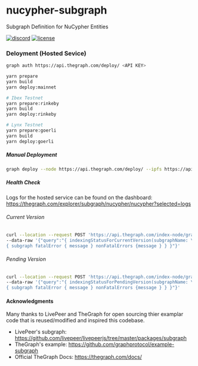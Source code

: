 # nucypher-subgraph
Subgraph Definition for NuCypher Entities

[![discord](https://img.shields.io/discord/411401661714792449.svg?logo=discord)](https://discord.gg/7rmXa3S)
[![license](https://img.shields.io/pypi/l/nucypher.svg)](https://www.gnu.org/licenses/gpl-3.0.html)

### Deloyment (Hosted Sevice)

```bash
graph auth https://api.thegraph.com/deploy/ <API KEY>

yarn prepare
yarn build
yarn deploy:mainnet

# Ibex Testnet
yarn prepare:rinkeby
yarn build
yarn deploy:rinkeby

# Lynx Testnet
yarn prepare:goerli
yarn build
yarn deploy:goerli
```

##### Manual Deployment

```bash
graph deploy --node https://api.thegraph.com/deploy/ --ipfs https://api.thegraph.com/ipfs/ nucypher/nucypher --debug
```

##### Health Check

Logs for the hosted service can be found on the dashboard: <https://thegraph.com/explorer/subgraph/nucypher/nucypher?selected=logs>

###### Current Version

```bash
curl --location --request POST 'https://api.thegraph.com/index-node/graphql' \
--data-raw '{"query":"{ indexingStatusForCurrentVersion(subgraphName: \"nucypher-nucypher\") \
{ subgraph fatalError { message } nonFatalErrors {message } } }"}'
```

###### Pending Version

```bash
curl --location --request POST 'https://api.thegraph.com/index-node/graphql'  \
--data-raw '{"query":"{ indexingStatusForPendingVersion(subgraphName: \"nucypher/nucypher\") \
{ subgraph fatalError { message } nonFatalErrors {message } } }"}'
```


#### Acknowledgments

Many thanks to LivePeer and TheGraph for open sourcing thier examplar code that is reused/modified and inspired this codebase.

- LivePeer's subgraph: <https://github.com/livepeer/livepeerjs/tree/master/packages/subgraph>
- TheGraph's example: <https://github.com/graphprotocol/example-subgraph>
- Official TheGraph Docs: <https://thegraph.com/docs/>
